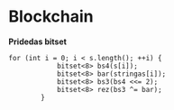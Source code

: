 # Blockchain

**Pridedas bitset**
```
for (int i = 0; i < s.length(); ++i) {
			bitset<8> bs4(s[i]);
			bitset<8> bar(stringas[i]);
			bitset<8> bs3(bs4 <<= 2);
			bitset<8> rez(bs3 ^= bar);
		}
```
